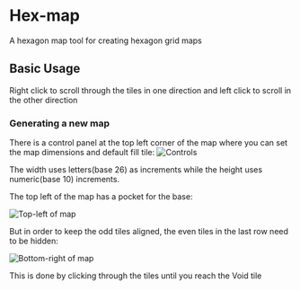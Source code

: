 # Hex-map
A hexagon map tool for creating hexagon grid maps

## Basic Usage
Right click to scroll through the tiles in one direction and left click to scroll in the other direction

### Generating a new map
There is a control panel at the top left corner of the map where you can set the map dimensions and default fill tile:
![Controls](https://jonathanrys.s3.us-east-1.amazonaws.com/controls.png)

The width uses letters(base 26) as increments while the height uses numeric(base 10) increments.

The top left of the map has a pocket for the base:

![Top-left of map](https://jonathanrys.s3.us-east-1.amazonaws.com/grid_top_left.png)

But in order to keep the odd tiles aligned, the even tiles in the last row need to be hidden:

![Bottom-right of map](https://jonathanrys.s3.us-east-1.amazonaws.com/grid_bottom_right.png)

This is done by clicking through the tiles until you reach the Void tile

